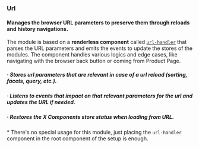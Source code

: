 <div grid="~ cols-6 gap-4">

  <div class="col-start-1 col-span-1">
  <ModulesIndex :currentItem="12" :nextPage="40"/>
  </div>

  <div class="col-start-2 col-span-5">
  
  ### **Url**

#### Manages the browser URL parameters to preserve them through reloads and history navigations.

The module is based on a **renderless component** called [`url-handler`](https://github.com/empathyco/x/blob/main/packages/x-components/src/x-modules/url/components/url-handler.vue) that parses the URL parameters and emits the events to update the stores of the modules. The component handles various logics and edge cases, like navigating with the browser back button or coming from Product Page.

##### · Stores url parameters that are relevant in case of a url reload (sorting, facets, query, etc.). 
##### · Listens to events that impact on that relevant parameters for the url and updates the URL if needed.
##### · Restores the X Components store status when loading from URL.

<p class="description !mt-6 !mb-0">* There's no special usage for this module, just placing the <code>url-handler</code> component in the root component of the setup is enough.</p>

</div>
</div>

